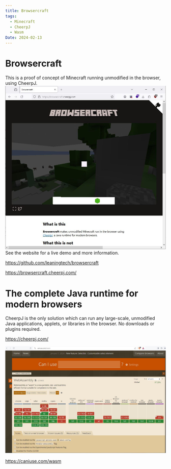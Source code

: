 ```yaml
---
title: Browsercraft
tags:
  - Minecraft
  - CheerpJ
  - Wasm
Date: 2024-02-13
---
```




# Browsercraft

This is a proof of concept of Minecraft running unmodified in the browser, using CheerpJ.
![](../_asset/2024-02-08_BrowsercraftCheerpJ_image_1.jpg)
See the website for a live demo and more information.

<https://github.com/leaningtech/browsercraft>

<https://browsercraft.cheerpj.com/>




# The complete Java runtime for modern browsers
CheerpJ is the only solution which can run any large-scale, unmodified Java applications, applets, or libraries in the browser. No downloads or plugins required.

<https://cheerpj.com/> 

![](../_asset/2024-02-08_BrowsercraftCheerpJ_image_2.jpg)

<https://caniuse.com/wasm>
